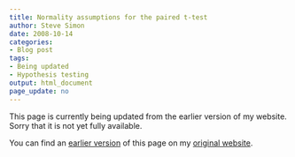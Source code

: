 ```yaml
---
title: Normality assumptions for the paired t-test
author: Steve Simon
date: 2008-10-14
categories:
- Blog post
tags:
- Being updated
- Hypothesis testing
output: html_document
page_update: no
---
```


This page is currently being updated from the earlier version of my website. Sorry that it is not yet fully available.

<!---More--->


You can find an [earlier version][sim1] of this page on my [original website][sim2].

[sim1]: http://www.pmean.com/08/NormalityAssumption.html
[sim2]: http://www.pmean.com/original_site.html
